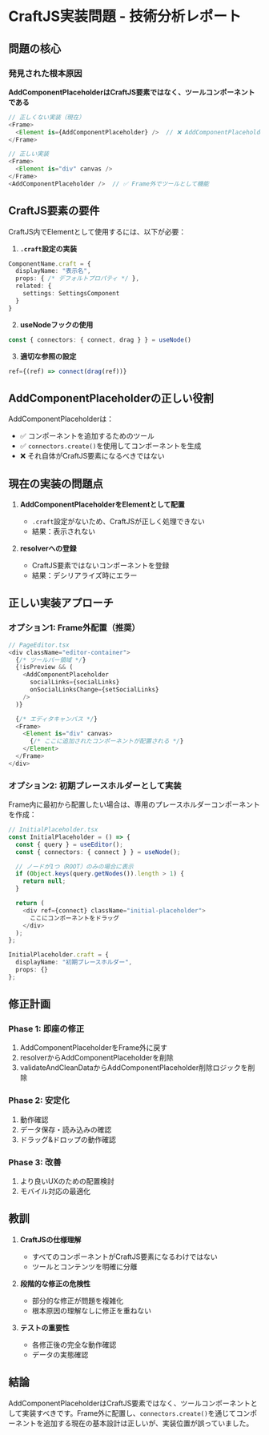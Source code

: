 # CraftJS実装問題 - 技術分析レポート

## 問題の核心

### 発見された根本原因

**AddComponentPlaceholderはCraftJS要素ではなく、ツールコンポーネントである**

```typescript
// 正しくない実装（現在）
<Frame>
  <Element is={AddComponentPlaceholder} />  // ❌ AddComponentPlaceholderには.craft設定がない
</Frame>

// 正しい実装
<Frame>
  <Element is="div" canvas />
</Frame>
<AddComponentPlaceholder />  // ✅ Frame外でツールとして機能
```

## CraftJS要素の要件

CraftJS内でElementとして使用するには、以下が必要：

1. **`.craft`設定の実装**
```typescript
ComponentName.craft = {
  displayName: "表示名",
  props: { /* デフォルトプロパティ */ },
  related: {
    settings: SettingsComponent
  }
}
```

2. **useNodeフックの使用**
```typescript
const { connectors: { connect, drag } } = useNode()
```

3. **適切な参照の設定**
```typescript
ref={(ref) => connect(drag(ref))}
```

## AddComponentPlaceholderの正しい役割

AddComponentPlaceholderは：
- ✅ コンポーネントを追加するためのツール
- ✅ `connectors.create()`を使用してコンポーネントを生成
- ❌ それ自体がCraftJS要素になるべきではない

## 現在の実装の問題点

1. **AddComponentPlaceholderをElementとして配置**
   - `.craft`設定がないため、CraftJSが正しく処理できない
   - 結果：表示されない

2. **resolverへの登録**
   - CraftJS要素ではないコンポーネントを登録
   - 結果：デシリアライズ時にエラー

## 正しい実装アプローチ

### オプション1: Frame外配置（推奨）
```typescript
// PageEditor.tsx
<div className="editor-container">
  {/* ツールバー領域 */}
  {!isPreview && (
    <AddComponentPlaceholder
      socialLinks={socialLinks}
      onSocialLinksChange={setSocialLinks}
    />
  )}

  {/* エディタキャンバス */}
  <Frame>
    <Element is="div" canvas>
      {/* ここに追加されたコンポーネントが配置される */}
    </Element>
  </Frame>
</div>
```

### オプション2: 初期プレースホルダーとして実装
Frame内に最初から配置したい場合は、専用のプレースホルダーコンポーネントを作成：

```typescript
// InitialPlaceholder.tsx
const InitialPlaceholder = () => {
  const { query } = useEditor();
  const { connectors: { connect } } = useNode();

  // ノードが1つ（ROOT）のみの場合に表示
  if (Object.keys(query.getNodes()).length > 1) {
    return null;
  }

  return (
    <div ref={connect} className="initial-placeholder">
      ここにコンポーネントをドラッグ
    </div>
  );
};

InitialPlaceholder.craft = {
  displayName: "初期プレースホルダー",
  props: {}
};
```

## 修正計画

### Phase 1: 即座の修正
1. AddComponentPlaceholderをFrame外に戻す
2. resolverからAddComponentPlaceholderを削除
3. validateAndCleanDataからAddComponentPlaceholder削除ロジックを削除

### Phase 2: 安定化
1. 動作確認
2. データ保存・読み込みの確認
3. ドラッグ&ドロップの動作確認

### Phase 3: 改善
1. より良いUXのための配置検討
2. モバイル対応の最適化

## 教訓

1. **CraftJSの仕様理解**
   - すべてのコンポーネントがCraftJS要素になるわけではない
   - ツールとコンテンツを明確に分離

2. **段階的な修正の危険性**
   - 部分的な修正が問題を複雑化
   - 根本原因の理解なしに修正を重ねない

3. **テストの重要性**
   - 各修正後の完全な動作確認
   - データの実態確認

## 結論

AddComponentPlaceholderはCraftJS要素ではなく、ツールコンポーネントとして実装すべきです。Frame外に配置し、`connectors.create()`を通じてコンポーネントを追加する現在の基本設計は正しいが、実装位置が誤っていました。